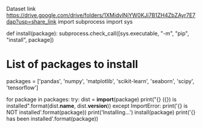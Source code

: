 Dataset link
https://drive.google.com/drive/folders/1XMidvlNjYW0KJi7B1ZH4ZbZAyr7E7dap?usp=share_link
import subprocess
import sys

def install(package):
    subprocess.check_call([sys.executable, "-m", "pip", "install", package])

# List of packages to install
packages = ['pandas', 'numpy', 'matplotlib', 'scikit-learn', 'seaborn', 'scipy', 'tensorflow']

for package in packages:
    try:
        dist = __import__(package)
        print("{} ({}) is installed".format(dist.__name__, dist.__version__))
    except ImportError:
        print('{} is NOT installed'.format(package))
        print('Installing...')
        install(package)
        print('{} has been installed'.format(package))
